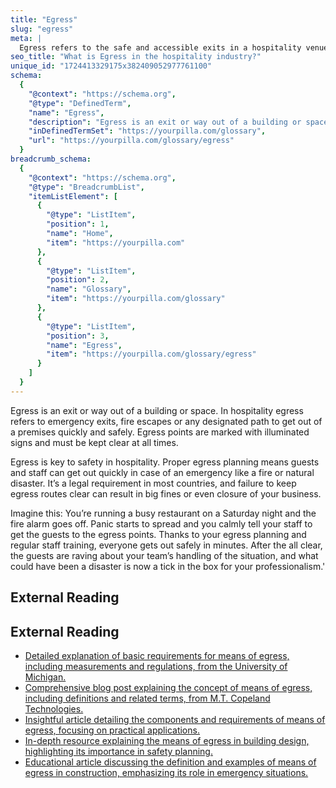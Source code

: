 ```yaml
---
title: "Egress"
slug: "egress"
meta: |
  Egress refers to the safe and accessible exits in a hospitality venue, such as hotels, restaurants, cafes, and bars, used during emergencies for swift evacuation.
seo_title: "What is Egress in the hospitality industry?"
unique_id: "1724413329175x382409052977761100"
schema:
  {
    "@context": "https://schema.org",
    "@type": "DefinedTerm",
    "name": "Egress",
    "description": "Egress is an exit or way out of a building or space. In hospitality, it refers to emergency exits, fire escapes or designated paths to exit premises quickly and safely, with egress points marked by illuminated signs and kept clear at all times.",
    "inDefinedTermSet": "https://yourpilla.com/glossary",
    "url": "https://yourpilla.com/glossary/egress"
  }
breadcrumb_schema:
  {
    "@context": "https://schema.org",
    "@type": "BreadcrumbList",
    "itemListElement": [
      {
        "@type": "ListItem",
        "position": 1,
        "name": "Home",
        "item": "https://yourpilla.com"
      },
      {
        "@type": "ListItem",
        "position": 2,
        "name": "Glossary",
        "item": "https://yourpilla.com/glossary"
      },
      {
        "@type": "ListItem",
        "position": 3,
        "name": "Egress",
        "item": "https://yourpilla.com/glossary/egress"
      }
    ]
  }
---
```


Egress is an exit or way out of a building or space. In hospitality egress refers to emergency exits, fire escapes or any designated path to get out of a premises quickly and safely. Egress points are marked with illuminated signs and must be kept clear at all times.

Egress is key to safety in hospitality. Proper egress planning means guests and staff can get out quickly in case of an emergency like a fire or natural disaster. It’s a legal requirement in most countries, and failure to keep egress routes clear can result in big fines or even closure of your business.

Imagine this: You’re running a busy restaurant on a Saturday night and the fire alarm goes off. Panic starts to spread and you calmly tell your staff to get the guests to the egress points. Thanks to your egress planning and regular staff training, everyone gets out safely in minutes. After the all clear, the guests are raving about your team’s handling of the situation, and what could have been a disaster is now a tick in the box for your professionalism.'

## External Reading



## External Reading

*   [Detailed explanation of basic requirements for means of egress, including measurements and regulations, from the University of Michigan.](https://umdearborn.edu/environmental-health-and-safety/fire-and-life-safety/basic-requirements-means-egress)
*   [Comprehensive blog post explaining the concept of means of egress, including definitions and related terms, from M.T. Copeland Technologies.](https://mtcopeland.com/blog/means-of-egress/)
*   [Insightful article detailing the components and requirements of means of egress, focusing on practical applications.](https://upsideinnovations.com/means-of-egress/)
*   [In-depth resource explaining the means of egress in building design, highlighting its importance in safety planning.](https://www.sgh.com/insight/spark-notes-means-of-egress/)
*   [Educational article discussing the definition and examples of means of egress in construction, emphasizing its role in emergency situations.](https://www.lapeyrestair.com/blog/means-of-egress-definition-in-construction/)